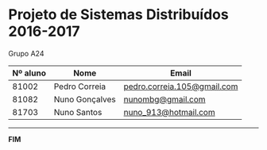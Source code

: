 # Projeto de Sistemas Distribuídos 2016-2017 #

Grupo A24

| Nº aluno | Nome              | Email                                   |
| -------- | ----------------- | --------------------------------------- |
| 81002    | Pedro Correia	   | pedro.correia.105@gmail.com           	 |
| 81082	   | Nuno Gonçalves    | nunombg@gmail.com                       |
| 81703	   | Nuno Santos       | nuno_913@hotmail.com                    |

-------------------------------------------------------------------------------
**FIM**
